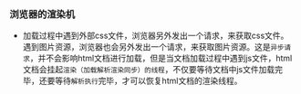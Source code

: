 ### 浏览器的渲染机
- 加载过程中遇到外部css文件，浏览器另外发出一个请求，来获取css文件。
遇到图片资源，浏览器也会另外发出一个请求，来获取图片资源。这是`异步请求`，并不会影响html文档进行加载，但是当文档加载过程中遇到js文件，html文档会挂起`渲染（加载解析渲染同步）的线程`，不仅要等待文档中js文件加载完毕，还要等待`解析执行`完毕，才可以恢复html文档的渲染线程。
